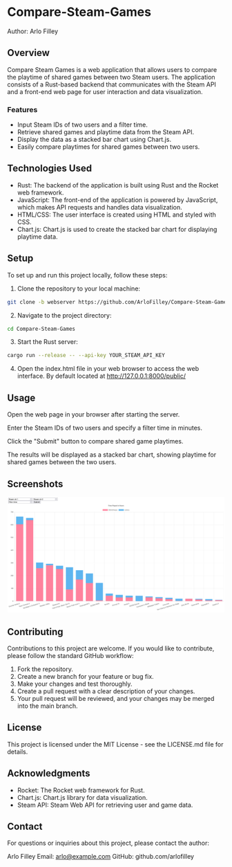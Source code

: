# Compare-Steam-Games

Author: Arlo Filley
## Overview

Compare Steam Games is a web application that allows users to compare the playtime of shared games between two Steam users. The application consists of a Rust-based backend that communicates with the Steam API and a front-end web page for user interaction and data visualization.

### Features

- Input Steam IDs of two users and a filter time.
- Retrieve shared games and playtime data from the Steam API.
- Display the data as a stacked bar chart using Chart.js.
- Easily compare playtimes for shared games between two users.

## Technologies Used

- Rust: The backend of the application is built using Rust and the Rocket web framework.
- JavaScript: The front-end of the application is powered by JavaScript, which makes API requests and handles data visualization.
- HTML/CSS: The user interface is created using HTML and styled with CSS.
- Chart.js: Chart.js is used to create the stacked bar chart for displaying playtime data.

## Setup

To set up and run this project locally, follow these steps:

1. Clone the repository to your local machine:

```bash
git clone -b webserver https://github.com/ArloFilley/Compare-Steam-Games.git
```

2. Navigate to the project directory:

```bash
cd Compare-Steam-Games
```

3. Start the Rust server:

```bash
cargo run --release -- --api-key YOUR_STEAM_API_KEY
```

4. Open the index.html file in your web browser to access the web interface. By default located at http://127.0.0.1:8000/public/

## Usage

Open the web page in your browser after starting the server.

Enter the Steam IDs of two users and specify a filter time in minutes.

Click the "Submit" button to compare shared game playtimes.

The results will be displayed as a stacked bar chart, showing playtime for shared games between the two users.

## Screenshots
![Screenshot of webpage](screenshots/Screenshot.png)


## Contributing

Contributions to this project are welcome. If you would like to contribute, please follow the standard GitHub workflow:

1. Fork the repository.
2. Create a new branch for your feature or bug fix.
3. Make your changes and test thoroughly.
4. Create a pull request with a clear description of your changes.
5. Your pull request will be reviewed, and your changes may be merged into the main branch.

## License

This project is licensed under the MIT License - see the LICENSE.md file for details.

## Acknowledgments

- Rocket: The Rocket web framework for Rust.
- Chart.js: Chart.js library for data visualization.
- Steam API: Steam Web API for retrieving user and game data.

## Contact
For questions or inquiries about this project, please contact the author:

Arlo Filley
Email: arlo@example.com
GitHub: github.com/arlofilley